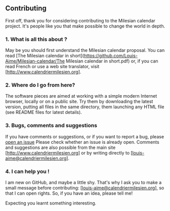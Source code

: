 ## Contributing

First off, thank you for considering contributing to the Milesian calendar project.
It's people like you that make possible to change the world in depth.

### 1. What is all this about ?

May be you should first understand the Milesian calendar proposal. 
You can read [The Milesian calendar in short](https://github.com/Louis-Aime/Milesian-calendar/The Milesian calendar in short.pdf)
or, if you can read French or use a web site translator, visit [http://www.calendriermilesien.org].

### 2. Where do I go from here?

The software pieces are aimed at working with a simple modern Internet browser,
locally or on a public site.
Try them by downloading the latest version,
putting all files in the same directory, 
them launching any HTML file (see README files for latest details).

### 3. Bugs, comments and suggestions

If you have comments or suggestions, or if you want to report a bug, 
please [open an issue](https://github.com/Louis-Aime/Milesian-calendar/issues)
Please check whether an issue is already open.
Comments and suggestions are also possible from the main site [http://www.calendriermilesien.org]
or by writing directly to [louis-aime@calendriermilesien.org].

### 4. I can help you !

I am new on GitHub, and maybe a little shy. That's why I ask you to make a small message before contributing:
[louis-aime@calendriermilesien.org], so that I can open rights.
So, if you have an idea, please tell me!

Expecting you learnt something interesting.
